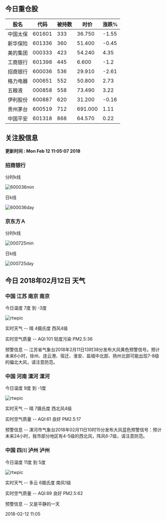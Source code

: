 
## 今日重仓股 

|股名|代码|被持数|时价|涨跌%|
|---|---|---|---|---|
|中国太保|601601|333|36.750|-1.55|
|新华保险|601336|360|51.400|-0.45|
|美的集团|000333|423|54.240|4.35|
|工商银行|601398|445|6.600|-1.2|
|招商银行|600036|536|29.910|-2.61|
|格力电器|000651|552|50.800|2.73|
|五粮液|000858|558|73.490|3.22|
|伊利股份|600887|620|31.200|-0.16|
|贵州茅台|600519|712|691.000|1.11|
|中国平安|601318|868|64.570|0.22|

## 关注股信息
**更新时间 : Mon Feb 12 11:05:07 2018**
### 招商银行 
分时k线

![600036min](http://image.sinajs.cn/newchart/min/n/sh600036.gif)

日k线

![600036day](http://image.sinajs.cn/newchart/daily/n/sh600036.gif)

### 京东方Ａ 
分时k线

![000725min](http://image.sinajs.cn/newchart/min/n/sz000725.gif)

日k线

![000725day](http://image.sinajs.cn/newchart/daily/n/sz000725.gif)
## 今日 2018年02月12日 天气
### 中国 江苏 南京 南京

今日温度 7度 到 -3度

![rtwpic](http://app1.showapi.com/weather/icon/day/00.png)

实时天气 -- 晴 4摄氏度 西风4级

实时空气质量 -- AQI:101 轻度污染 PM2.5:36

预警信息 -- 江苏省气象台2018年2月11日13时38分发布大风黄色预警信号。预计未来6小时，徐州、连云港、宿迁、淮安、盐城中北部、扬州北部可能出现7-8级的偏北大风，请注意防范。
    
### 中国 河南 漯河 漯河

今日温度 9度 到 -1度

![rtwpic](http://app1.showapi.com/weather/icon/day/00.png)

实时天气 -- 晴 7摄氏度 西北风4级

实时空气质量 -- AQI:61 良好 PM2.5:17

预警信息 -- 漯河市气象台2018年02月11日10时15分发布大风蓝色预警信号：预计未来24小时，我市部分地区有4-5级的西北风，阵风6-7级，请注意防范。
    
### 中国 四川 泸州 泸州

今日温度 11度 到 5度

![rtwpic](http://app1.showapi.com/weather/icon/day/01.png)

实时天气 -- 多云 6摄氏度 南风1级

实时空气质量 -- AQI:89 良好 PM2.5:62

预警信息 -- 又是平静的一天
    
2018-02-12 11:05